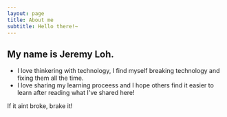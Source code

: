 ```yaml
---
layout: page
title: About me
subtitle: Hello there!~
---
```


## My name is Jeremy Loh.

- I love thinkering with technology, I find myself breaking technology and fixing them all the time.
- I love sharing my learning proceess and I hope others find it easier to learn after reading what I've shared here!

If it aint broke, brake it!
